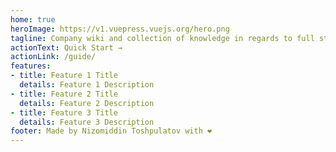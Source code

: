 ```yaml
---
home: true
heroImage: https://v1.vuepress.vuejs.org/hero.png
tagline: Company wiki and collection of knowledge in regards to full stack web development
actionText: Quick Start →
actionLink: /guide/
features:
- title: Feature 1 Title
  details: Feature 1 Description
- title: Feature 2 Title
  details: Feature 2 Description
- title: Feature 3 Title
  details: Feature 3 Description
footer: Made by Nizomiddin Toshpulatov with ❤️
---
```

